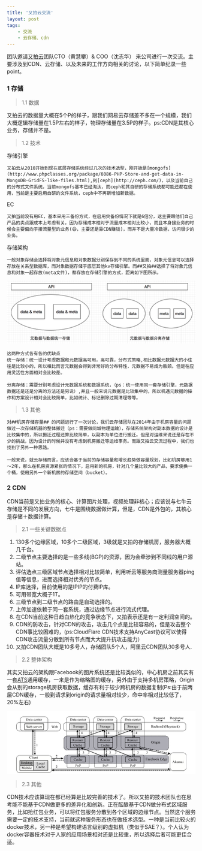 ```yaml
---
title: '又拍云交流'
layout: post
tags:
    - 交流
    - 云存储、cdn
---
```



团队邀请[又拍云](https://www.upyun.com/index.html)团队CTO（黄慧攀）& COO（沈志华） 来公司进行一次交流。主要涉及到CDN、云存储、以及未来的工作方向相关的讨论，以下简单纪录一些point。

### 1 存储

> 1.1 数据

又拍云的数据量大概在5个P的样子，跟我们网易云存储差不多在一个规模，我们大概逻辑存储量在1.5P左右的样子，物理存储量在3.5P的样子。ps:CDN是其核心业务，存储并不是。


> 1.2 技术

存储引擎

	又拍云从2010开始到现在底层存储系统经过几次的技术选型，刚开始是[mongofs](http://www.phpclasses.org/package/6086-PHP-Store-and-get-data-in-MongoDB-GridFS-like-files.html),到[ceph](http://ceph.com/)，以及当前自己的分布式文件系统。当前mongofs基本已经淘汰，而ceph和其自研的存储系统都可能还都在使用，当前是主要启用自研的文件系统，ceph中不再新增加新数据。


EC
 
	又拍当前没有用EC，基本采用三备份方式，在启用灾备份情况下就是6倍分，这主要跟他们自己产品的卖点跟成本上考虑有关。因为存储成本相对于流量成本相对比较小，而且本身接业务的时候会主要偏向于接流量型的业务(😄，主要还是靠CDN赚钱)，而并不是大量冷数据，访问很少的业务。

存储架构
 
	一般对象存储会选择将对象元信息和对象数据分别保存到不同的系统里面，对象元信息可以选择存放在关系型数据库，而对象数据存储于底层其他kv存储引擎。而##又拍##选择了将对象元信息和对象一起存放(meta文件)，都存放在存储引擎的方式，距离如下图所示。
![storagearch.jpg](../media/files/2015/09/storagearch.jpg)
	
	这两种方式各有各的优缺点
	统一存储：统一设计考虑数据和元数据高可用，高可靠，分布式策略,相比数据元数据大的小往往是比较小的，所以相比而言元数据会得到非常好的分布特性，元数据不易成为瓶颈。但是在应用灵活性方面相对会比较差。

	分离存储：需要分别考虑设计元数据系统和数据系统，（ps：统一使用同一套存储引擎，元数据数据还是还是分离的方法还是另说）,并且一般来说元数据是比较集中的，所以机遇元数据的操作和方案设计相对会比较简单，比如统计、标记删除过期清理等等。


> 1.3 其他

	对##机房存储容量## 的问题进行了一次讨论，我们云存储团队在2014年由于机房容量的问题做过一次存储机器的整体搬迁（ps：需要做同城物理运输），存储系统架构对副本数据的设计是比较集中的，所以搬迁过程还算比较简单，以副本为单位进行搬迁。但是对运维来说还是存在不少的挑战，因为设计的时候并没有考虑到机房搬迁等运维事务。而跟又拍云交流过程中，我们也找到了另外一种思路。

	一般来说，就云存储而言，应该会基于当前的存储容量和增长趋势做容量规划，比如机房够用1～2年，那么在机房资源紧张的情况下，启用新的机房，针对几个量比较大的产品，要求使换一个桶，使用另外一个新机房的存储空间（bucket）。


### 2 CDN

CDN当前是又拍业务的核心、计算图片处理，视频处理非核心；应该说与七牛云存储是不同的发展方向，七牛是围绕数据做计算，但是，CDN是外包的，其核心是存储＋数据计算。

> 2.1 一些关键数据点

1. 130多个边缘区域，10多个二级区域，3级就是又拍的存储机房，服务器大概几千台。
2. 二级节点主要选择的是一些多线(BGP)的资源，因为会牵涉到不同线的用户源站。
3. 评估选点三级区域节点选择相对比较简单，利用听云等服务商测量服务器ping值等信息，进而选择相对优秀的节点。
4. IP库选择，目前使用的是IPIP的付费IP库。
5. 可用带宽大概子1T。
6. 三级节点到二级节点的路由是自动选择的。
7. 上传加速依赖于同一套系统，通过边缘节点进行流式代理。
8. 在CDN当前这种日趋白热化的竞争状态下，又拍表示还是有一定利润空间的。
9. CDN的防攻击，针对CDN的攻击，攻击几个点是比较容易的，但是攻击整个CDN事比较困难的，(ps:CloudFlare CDN技术支持AnyCast协议可以使得CDN攻击流量分散到所有节点而大大提升抗攻击能力）
10. 又拍CDN团队大概是10多号人，存储团队5个人，阿里云CDN团队30多号人.



> 2.2 整体架构

其实又拍云的架构跟Facebook的图片系统还是比较类似的，中心机房之前其实有一套[ATS](http://trafficserver.apache.org/)通用缓存，一来是作为缩略图的缓存，另外由于支持多机房策略，Origin会从别的storage机房获取数据，缓存有利于较少跨机房的数据复制(Ps:由于前两层CDN缓存，一般到请求到origin的请求量相对较少，命中率相对比较低了，20%左右)

![storagearch.jpg](/media/files/2015/09/facebookcache.jpg)


> 2.3 其他

CDN技术应该算现在都已经算是比较完善的技术了。所以又拍的技术团队也在思考能不能基于CDN做更多的差异化和创新。正在酝酿基于CDN做分布式区域服务，比如抢红包业务，可以将红包服务分散到各个区域的边缘节点。当然这个服务需要一定的技术支持，当前就这种服务形态也在做技术选型。一种是当前比较火的docker技术，另一种是希望构建语言级别的虚拟机（类似于SAE？）。个人认为docker容器技术对于人家的应用场景相对还是比较重，所以选择后者可能更佳合适。